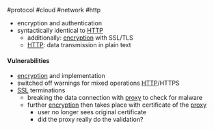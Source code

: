 #protocol #cloud #network #http 

- encryption and authentication
- syntactically identical to [HTTP](/techstack/network/HTTP.md)
	- additionally: [encryption](/techstack/security/encryption.md) with SSL/TLS
	- [HTTP](/techstack/network/HTTP.md): data transmission in plain text

#### Vulnerabilities
- [encryption](/techstack/security/encryption.md) and implementation
- switched off warnings for mixed operations [HTTP](/techstack/network/HTTP.md)/HTTPS
- [SSL](/SSL) terminations
	- breaking the data connection with [proxy](/proxy) to check for malware
	- further [encryption](/techstack/security/encryption.md) then takes place with certificate of the [proxy](/proxy)
		- user no longer sees original certificate
		- did the proxy really do the validation?